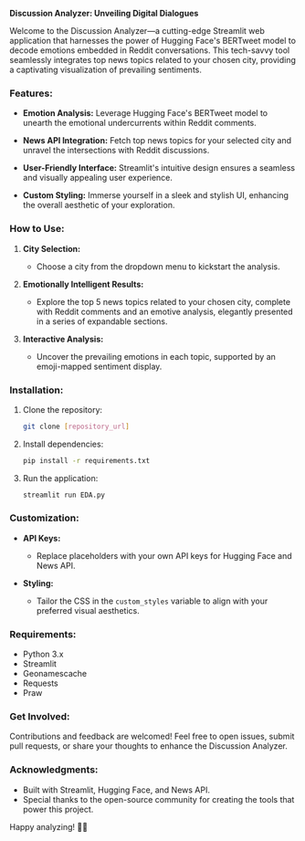 **Discussion Analyzer: Unveiling Digital Dialogues**

Welcome to the Discussion Analyzer—a cutting-edge Streamlit web application that harnesses the power of Hugging Face's BERTweet model to decode emotions embedded in Reddit conversations. This tech-savvy tool seamlessly integrates top news topics related to your chosen city, providing a captivating visualization of prevailing sentiments.

### Features:

- **Emotion Analysis:** Leverage Hugging Face's BERTweet model to unearth the emotional undercurrents within Reddit comments.
  
- **News API Integration:** Fetch top news topics for your selected city and unravel the intersections with Reddit discussions.

- **User-Friendly Interface:** Streamlit's intuitive design ensures a seamless and visually appealing user experience.

- **Custom Styling:** Immerse yourself in a sleek and stylish UI, enhancing the overall aesthetic of your exploration.

### How to Use:

1. **City Selection:**
   - Choose a city from the dropdown menu to kickstart the analysis.

2. **Emotionally Intelligent Results:**
   - Explore the top 5 news topics related to your chosen city, complete with Reddit comments and an emotive analysis, elegantly presented in a series of expandable sections.

3. **Interactive Analysis:**
   - Uncover the prevailing emotions in each topic, supported by an emoji-mapped sentiment display.

### Installation:

1. Clone the repository:
   ```bash
   git clone [repository_url]
   ```

2. Install dependencies:
   ```bash
   pip install -r requirements.txt
   ```

3. Run the application:
   ```bash
   streamlit run EDA.py
   ```

### Customization:

- **API Keys:**
  - Replace placeholders with your own API keys for Hugging Face and News API.

- **Styling:**
  - Tailor the CSS in the `custom_styles` variable to align with your preferred visual aesthetics.

### Requirements:

- Python 3.x
- Streamlit
- Geonamescache
- Requests
- Praw

### Get Involved:

Contributions and feedback are welcomed! Feel free to open issues, submit pull requests, or share your thoughts to enhance the Discussion Analyzer.

### Acknowledgments:

- Built with Streamlit, Hugging Face, and News API.
- Special thanks to the open-source community for creating the tools that power this project.

Happy analyzing! 🚀✨
